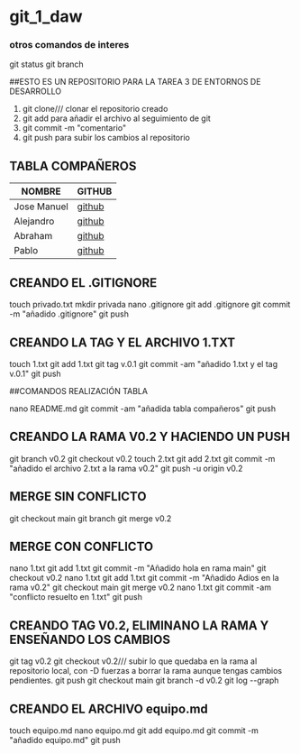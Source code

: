# git_1_daw

### otros comandos de interes

git status
git branch

##ESTO ES UN REPOSITORIO PARA LA TAREA 3 DE ENTORNOS DE DESARROLLO

1) git clone/// clonar el repositorio creado
2) git add para añadir el archivo al seguimiento de git
3) git commit -m "comentario"
4) git push para subir los cambios al repositorio

## TABLA COMPAÑEROS

| NOMBRE | GITHUB |
|--------|--------|
|Jose Manuel|[github](https://github.com/jbenalb)|
|Alejandro|[github](https://github.com/asecval543)|
|Abraham|[github](https://github.com/arodmor789)|
|Pablo|[github](https://github.com/pamadob)|

## CREANDO EL .GITIGNORE
touch privado.txt
mkdir privada
nano .gitignore
git add .gitignore
git commit -m "añadido .gitignore"
git push

## CREANDO LA TAG Y EL ARCHIVO 1.TXT

 touch 1.txt
 git add 1.txt
 git tag v.0.1
 git commit -am "añadido 1.txt y el tag v.0.1"
 git push 

##COMANDOS REALIZACIÓN TABLA

nano README.md
git commit -am "añadida tabla compañeros"
git push

## CREANDO LA RAMA V0.2 Y HACIENDO UN PUSH

  git branch v0.2
  git checkout v0.2
  touch 2.txt
  git add 2.txt
  git commit -m "añadido el archivo 2.txt a la rama v0.2"
  git push -u origin v0.2

## MERGE SIN CONFLICTO

 git checkout main
 git branch
 git merge v0.2

## MERGE CON CONFLICTO

 nano 1.txt
  git add 1.txt
  git commit -m "Añadido hola en rama main"
  git checkout v0.2
  nano 1.txt
  git add 1.txt
  git commit -m "Añadido Adios en la rama v0.2"
  git checkout main
  git merge v0.2
  nano 1.txt
  git commit -am "conflicto resuelto en 1.txt"
  git push

## CREANDO TAG V0.2, ELIMINANO LA RAMA Y ENSEÑANDO LOS CAMBIOS

   git tag v0.2
   git checkout v0.2/// subir lo que quedaba en la rama al repositorio local, con -D fuerzas a borrar la rama aunque tengas cambios pendientes.
   git push
   git checkout main
   git branch -d v0.2
   git log --graph

## CREANDO EL ARCHIVO equipo.md

  touch equipo.md
  nano equipo.md
  git add equipo.md
  git commit -m "añadido equipo.md"
  git push






